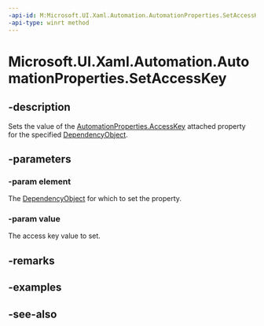 ```yaml
---
-api-id: M:Microsoft.UI.Xaml.Automation.AutomationProperties.SetAccessKey(Microsoft.UI.Xaml.DependencyObject,System.String)
-api-type: winrt method
---
```


<!-- Method syntax
public void SetAccessKey(Windows.UI.Xaml.DependencyObject element, System.String value)
-->

# Microsoft.UI.Xaml.Automation.AutomationProperties.SetAccessKey

## -description
Sets the value of the [AutomationProperties.AccessKey](automationproperties_accesskey.md) attached property for the specified [DependencyObject](../microsoft.ui.xaml/dependencyobject.md).

## -parameters
### -param element
The [DependencyObject](../microsoft.ui.xaml/dependencyobject.md) for which to set the property.

### -param value
The access key value to set.

## -remarks

## -examples

## -see-also
